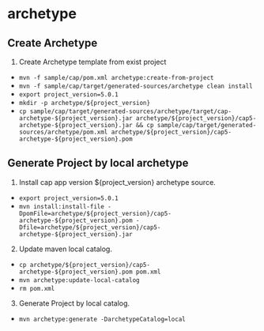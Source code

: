 # archetype
## Create Archetype

1. Create Archetype template from exist project  
* `mvn -f sample/cap/pom.xml archetype:create-from-project`  
* `mvn -f sample/cap/target/generated-sources/archetype clean install`  
* `export project_version=5.0.1`  
* `mkdir -p archetype/${project_version}`  
* `cp sample/cap/target/generated-sources/archetype/target/cap-archetype-${project_version}.jar archetype/${project_version}/cap5-archetype-${project_version}.jar && cp sample/cap/target/generated-sources/archetype/pom.xml archetype/${project_version}/cap5-archetype-${project_version}.pom`  

## Generate Project by local archetype

1. Install cap app version ${project_version} archetype source.  
* `export project_version=5.0.1`  
* `mvn install:install-file -DpomFile=archetype/${project_version}/cap5-archetype-${project_version}.pom -Dfile=archetype/${project_version}/cap5-archetype-${project_version}.jar`
2. Update maven local catalog.  
* `cp archetype/${project_version}/cap5-archetype-${project_version}.pom pom.xml`  
* `mvn archetype:update-local-catalog`  
* `rm pom.xml`  
3. Generate Project by local catalog.  
* `mvn archetype:generate -DarchetypeCatalog=local`  